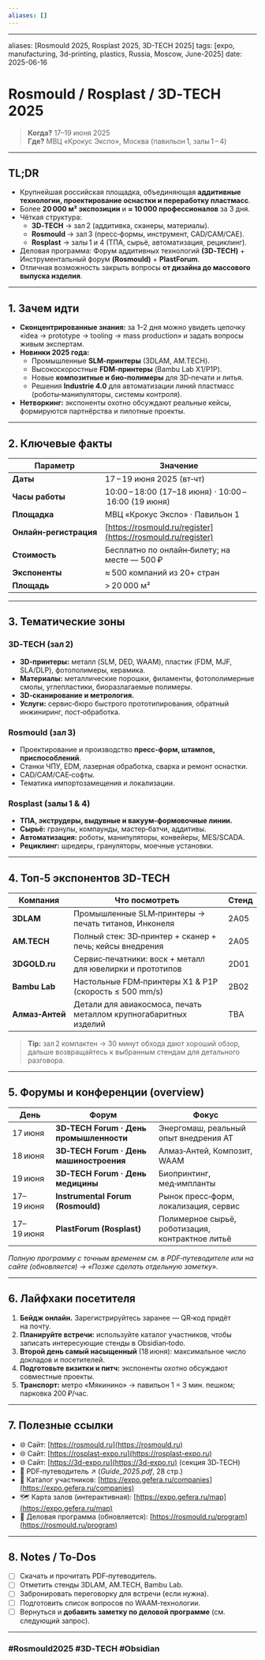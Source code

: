 ```yaml
---
aliases: []
---
```


---
aliases: [Rosmould 2025, Rosplast 2025, 3D-TECH 2025] tags: [expo, manufacturing, 3d-printing, plastics, Russia, Moscow, June-2025] date: 2025-06-16

# Rosmould / Rosplast / 3D‑TECH 2025

> **Когда?** 17–19 июня 2025  
> **Где?** МВЦ «Крокус Экспо», Москва (павильон 1, залы 1 – 4)

---

## TL;DR

- Крупнейшая российская площадка, объединяющая **аддитивные технологии, проектирование оснастки и переработку пластмасс**.
- Более **20 000 м² экспозиции** и **≈ 10 000 профессионалов** за 3 дня.
- Чёткая структура:
    - **3D‑TECH** → зал 2 (аддитивка, сканеры, материалы).
    - **Rosmould** → зал 3 (пресс‑формы, инструмент, CAD/CAM/CAE).
    - **Rosplast** → залы 1 и 4 (ТПА, сырьё, автоматизация, рециклинг).
- Деловая программа: Форум аддитивных технологий **(3D‑TECH)** + Инструментальный форум **(Rosmould)** + **PlastForum**.
- Отличная возможность закрыть вопросы **от дизайна до массового выпуска изделия**.

---

## 1. Зачем идти

- **Сконцентрированные знания:** за 1–2 дня можно увидеть цепочку «idea → prototype → tooling → mass production» и задать вопросы живым экспертам.
- **Новинки 2025 года:**
    - Промышленные **SLM‑принтеры** (3DLAM, AM.TECH).
    - Высокоскоростные **FDM‑принтеры** (Bambu Lab X1/P1P).
    - Новые **композитные и био‑полимеры** для 3D‑печати и литья.
    - Решения **Industrie 4.0** для автоматизации линий пластмасс (роботы‑манипуляторы, системы контроля).
- **Нетворкинг:** экспоненты охотно обсуждают реальные кейсы, формируются партнёрства и пилотные проекты.

---

## 2. Ключевые факты

|Параметр|Значение|
|---|---|
|**Даты**|17 – 19 июня 2025 (вт‑чт)|
|**Часы работы**|10:00 – 18:00 (17–18 июня) · 10:00 – 16:00 (19 июня)|
|**Площадка**|МВЦ «Крокус Экспо» · Павильон 1|
|**Онлайн‑регистрация**|[https://rosmould.ru/register](https://rosmould.ru/register)|
|**Стоимость**|Бесплатно по онлайн‑билету; на месте — 500 ₽|
|**Экспоненты**|≈ 500 компаний из 20+ стран|
|**Площадь**|> 20 000 м²|

---

## 3. Тематические зоны

### 3D‑TECH (зал 2)

- **3D‑принтеры:** металл (SLM, DED, WAAM), пластик (FDM, MJF, SLA/DLP), фотополимеры, керамика.
- **Материалы:** металлические порошки, филаменты, фотополимерные смолы, углепластики, биоразлагаемые полимеры.
- **3D‑сканирование и метрология.**
- **Услуги:** сервис‑бюро быстрого прототипирования, обратный инжиниринг, пост‑обработка.

### Rosmould (зал 3)

- Проектирование и производство **пресс‑форм, штампов, приспособлений**.
- Станки ЧПУ, EDM, лазерная обработка, сварка и ремонт оснастки.
- CAD/CAM/CAE‑софты.
- Тематика импортозамещения и локализации.

### Rosplast (залы 1 & 4)

- **ТПА, экструдеры, выдувные и вакуум‑формовочные линии.**
- **Сырьё:** гранулы, компаунды, мастер‑батчи, аддитивы.
- **Автоматизация:** роботы, манипуляторы, конвейеры, MES/SCADA.
- **Рециклинг:** шредеры, грануляторы, моечные установки.

---

## 4. Топ‑5 экспонентов 3D‑TECH

|Компания|Что посмотреть|Стенд|
|---|---|---|
|**3DLAM**|Промышленные SLM‑принтеры → печать титанов, Инконеля|2A05|
|**AM.TECH**|Полный стек: 3D‑принтер + сканер + печь; кейсы внедрения|2A05|
|**3DGOLD.ru**|Сервис‑печатники: воск + металл для ювелирки и прототипов|2D01|
|**Bambu Lab**|Настольные FDM‑принтеры X1 & P1P (скорость ≤ 500 mm/s)|2B02|
|**Алмаз‑Антей**|Детали для авиакосмоса, печать металлом крупногабаритных изделий|ТBA|

> **Tip:** зал 2 компактен → 30 минут обхода дают хороший обзор, дальше возвращайтесь к выбранным стендам для детального разговора.

---

## 5. Форумы и конференции (overview)

|День|Форум|Фокус|
|---|---|---|
|17 июня|**3D‑TECH Forum · День промышленности**|Энергомаш, реальный опыт внедрения АТ|
|18 июня|**3D‑TECH Forum · День машиностроения**|Алмаз‑Антей, Композит, WAAM|
|19 июня|**3D‑TECH Forum · День медицины**|Биопринтинг, мед‑импланты|
|17–19 июня|**Instrumental Forum (Rosmould)**|Рынок пресс‑форм, локализация, сервис|
|17–19 июня|**PlastForum (Rosplast)**|Полимерное сырьё, роботизация, контрактное литьё|

_Полную программу с точным временем см. в PDF‑путеводителе или на сайте (обновляется) → «Позже сделать отдельную заметку»._

---

## 6. Лайфхаки посетителя

1. **Бейдж онлайн.** Зарегистрируйтесь заранее — QR‑код придёт на почту.
2. **Планируйте встречи:** используйте каталог участников, чтобы записать интересующие стенды в Obsidian‑todo.
3. **Второй день самый насыщенный** (18 июня): максимальное число докладов и посетителей.
4. **Подготовьте визитки и питч:** экспоненты охотно обсуждают совместные проекты.
5. **Транспорт:** метро «Мякинино» → павильон 1 = 3 мин. пешком; парковка 200 ₽/час.

---

## 7. Полезные ссылки

- 🌐 Сайт: [https://rosmould.ru](https://rosmould.ru)
- 🌐 Сайт: [https://rosplast-expo.ru](https://rosplast-expo.ru)
- 🌐 Сайт: [https://3d-expo.ru](https://3d-expo.ru) (секция 3D‑TECH)
- 📄 PDF‑путеводитель ↗ (_Guide_2025.pdf_, 28 стр.)
- 📑 Каталог участников: [https://expo.gefera.ru/companies](https://expo.gefera.ru/companies)
- 🗺️ Карта залов (интерактивная): [https://expo.gefera.ru/map](https://expo.gefera.ru/map)
- 📅 Деловая программа (обновляется): [https://rosmould.ru/program](https://rosmould.ru/program)

---

## 8. Notes / To‑Dos

- [ ] Скачать и прочитать PDF‑путеводитель.
- [ ] Отметить стенды 3DLAM, AM.TECH, Bambu Lab.
- [ ] Забронировать переговорку для встречи (если нужна).
- [ ] Подготовить список вопросов по WAAM‑технологии.
- [ ] Вернуться и **добавить заметку по деловой программе** (см. следующий запрос).

---

### #Rosmould2025 #3D‑TECH #Obsidian